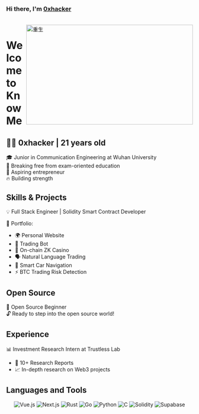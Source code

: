 ### Hi there, I'm [0xhacker](https://hemant.codes)

<br />

<img align="right" height="270px" width="450px" alt="重生" src="./assets/重生.png" />

# Welcome to Know Me

## 👨‍💻 0xhacker | 21 years old

🎓 Junior in Communication Engineering at Wuhan University  
📖 Breaking free from exam-oriented education  
🚀 Aspiring entrepreneur  
🔥 Building strength

## Skills & Projects
💡 Full Stack Engineer | Solidity Smart Contract Developer

🚀 Portfolio:
- 🌍 Personal Website
- 🤖 Trading Bot
- 🎰 On-chain ZK Casino
- 🗣️ Natural Language Trading
- 🚗 Smart Car Navigation
- ⚡ BTC Trading Risk Detection

## Open Source
🌱 Open Source Beginner  
🔓 Ready to step into the open source world!

## Experience
📊 Investment Research Intern at Trustless Lab
- 📝 10+ Research Reports
- 📈 In-depth research on Web3 projects

## Languages and Tools
<p align="center">
  <img src="https://img.shields.io/badge/Vue.js-35495E?style=for-the-badge&logo=vue.js&logoColor=4FC08D" alt="Vue.js" />
  <img src="https://img.shields.io/badge/Next.js-000000?style=for-the-badge&logo=next.js&logoColor=white" alt="Next.js" />
  <img src="https://img.shields.io/badge/Rust-000000?style=for-the-badge&logo=rust&logoColor=white" alt="Rust" />
  <img src="https://img.shields.io/badge/Go-00ADD8?style=for-the-badge&logo=go&logoColor=white" alt="Go" />
  <img src="https://img.shields.io/badge/Python-3776AB?style=for-the-badge&logo=python&logoColor=white" alt="Python" />
  <img src="https://img.shields.io/badge/C-00599C?style=for-the-badge&logo=c&logoColor=white" alt="C" />
  <img src="https://img.shields.io/badge/Solidity-363636?style=for-the-badge&logo=solidity&logoColor=white" alt="Solidity" />
  <img src="https://img.shields.io/badge/Supabase-181818?style=for-the-badge&logo=supabase&logoColor=white" alt="Supabase" />
</p>